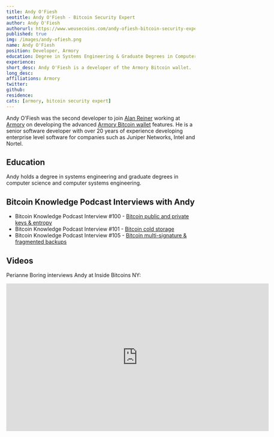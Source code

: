 ```yaml
---
title: Andy O'Fiesh
seotitle: Andy O'Fiesh - Bitcoin Security Expert
author: Andy O'Fiesh
authorurl: https://www.weusecoins.com/andy-ofiesh-bitcoin-security-expert
published: true
img: /images/andy-ofiesh.png
name: Andy O'Fiesh
position: Developer, Armory
education: Degree in Systems Engineering & Graduate Degrees in Computer Science and Computer Systems Engineering
experience: 
short_desc: Andy O'Fiesh is a developer of the Armory Bitcoin wallet. 
long_desc: 
affiliations: Armory
twitter: 
github: 
residence: 
cats: [armory, bitcoin security expert]
---
```

Andy O'Fiesh was the second developer to join [Alan Reiner](/alan-reiner-bitcoin-security-expert/) working at [Armory](/armory/) on developing the advanced <a href="https://www.bitcoinarmory.com/">Armory Bitcoin wallet</a> features. He is a senior software developer with over 20 years of experience developing enterprise level software for companies such as Juniper Networks, Intel and Nortel.

## Education

Andy holds a degree in systems engineering and graduate degrees in computer science and computer systems engineering.

## Bitcoin Knowledge Podcast Interviews with Andy

<ul>
<li>Bitcoin Knowledge Podcast Interview #100 - <a href="/bitcoin-private-keys-entropy/">Bitcoin public and private keys & entropy</a></li>
<li>Bitcoin Knowledge Podcast Interview #101 - <a href="/bitcoin-cold-storage/">Bitcoin cold storage</a></li>
<li>Bitcoin Knowledge Podcast Interview #105 - <a href="/bitcoin-multi-signature-fragmented-backups/">Bitcoin multi-signature & fragmented backups</a></li>
</ul>

## Videos

Perianne Boring interviews Andy at Inside Bitcoins NY: 

<iframe width="700" height="394" src="https://www.youtube.com/embed/qTgf2LZHv9A" frameborder="0" allowfullscreen></iframe>